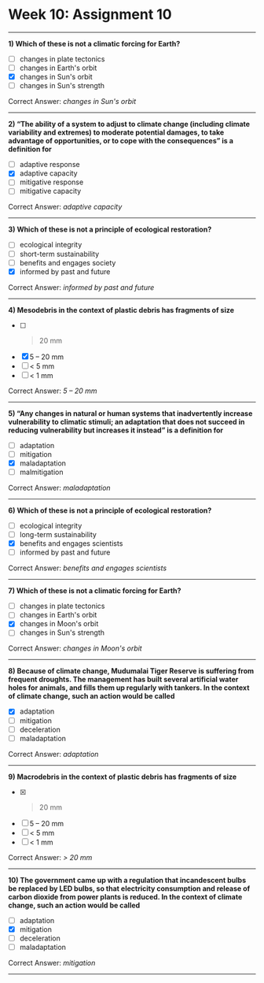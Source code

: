 # Week 10: Assignment 10

---

**1) Which of these is not a climatic forcing for Earth?**

- [ ] changes in plate tectonics  
- [ ] changes in Earth's orbit  
- [x] changes in Sun's orbit  
- [ ] changes in Sun's strength  

Correct Answer: *changes in Sun's orbit*  

---

**2) “The ability of a system to adjust to climate change (including climate variability and extremes) to moderate potential damages, to take advantage of opportunities, or to cope with the consequences” is a definition for**

- [ ] adaptive response  
- [x] adaptive capacity  
- [ ] mitigative response  
- [ ] mitigative capacity  

Correct Answer: *adaptive capacity*  

---

**3) Which of these is not a principle of ecological restoration?**

- [ ] ecological integrity  
- [ ] short-term sustainability  
- [ ] benefits and engages society  
- [x] informed by past and future  

Correct Answer: *informed by past and future*  

---

**4) Mesodebris in the context of plastic debris has fragments of size**

- [ ] > 20 mm  
- [x] 5 – 20 mm  
- [ ] < 5 mm  
- [ ] < 1 mm  

Correct Answer: *5 – 20 mm*  

---

**5) “Any changes in natural or human systems that inadvertently increase vulnerability to climatic stimuli; an adaptation that does not succeed in reducing vulnerability but increases it instead” is a definition for**

- [ ] adaptation  
- [ ] mitigation  
- [x] maladaptation  
- [ ] malmitigation  

Correct Answer: *maladaptation*  

---

**6) Which of these is not a principle of ecological restoration?**

- [ ] ecological integrity  
- [ ] long-term sustainability  
- [x] benefits and engages scientists  
- [ ] informed by past and future  

Correct Answer: *benefits and engages scientists*  

---

**7) Which of these is not a climatic forcing for Earth?**

- [ ] changes in plate tectonics  
- [ ] changes in Earth's orbit  
- [x] changes in Moon's orbit  
- [ ] changes in Sun's strength  

Correct Answer: *changes in Moon's orbit*  

---

**8) Because of climate change, Mudumalai Tiger Reserve is suffering from frequent droughts. The management has built several artificial water holes for animals, and fills them up regularly with tankers. In the context of climate change, such an action would be called**

- [x] adaptation  
- [ ] mitigation  
- [ ] deceleration  
- [ ] maladaptation  

Correct Answer: *adaptation*  

---

**9) Macrodebris in the context of plastic debris has fragments of size**

- [x] > 20 mm  
- [ ] 5 – 20 mm  
- [ ] < 5 mm  
- [ ] < 1 mm  

Correct Answer: *> 20 mm*  

---

**10) The government came up with a regulation that incandescent bulbs be replaced by LED bulbs, so that electricity consumption and release of carbon dioxide from power plants is reduced. In the context of climate change, such an action would be called**

- [ ] adaptation  
- [x] mitigation  
- [ ] deceleration  
- [ ] maladaptation  

Correct Answer: *mitigation*  

---
